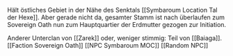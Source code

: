 Hält östliches Gebiet in der Nähe des Senktals [[Symbaroum Location Tal der Hexe]]. Aber gerade nicht da, gesamter Stamm ist nach überlaufen zum Sovereign Oath nun zum Hauptquartier der Erdmutter gezogen zur Initiation. 

Anderer Unterclan von [[Zarek]] oder, weniger stimmig: Teil von [[Baiaga]].
[[Faction Sovereign Oath]]
[[NPC Symbaroum MOC]]
[[Random NPC]]
